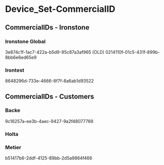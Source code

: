 # Device_Set-CommercialID

## CommercialIDs - Ironstone
### Ironstone Global
3e874c1f-1ac7-422a-b5d9-95c87a3af965
(OLD) 0214110f-01c5-431f-899b-8bb6e6ed65e9

### Irontest
8648296d-733e-4666-8f7f-8a6ab1d93522

## CommercialIDs - Customers
### Backe
9c16257a-ee3b-4aec-9427-9a2f48077769

### Holta


### Metier
b51417b6-2ddf-4125-89bb-2d5a9864f466

